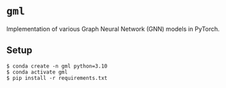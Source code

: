 # `gml`

Implementation of various Graph Neural Network (GNN) models in PyTorch.

## Setup

```shell
$ conda create -n gml python=3.10
$ conda activate gml
$ pip install -r requirements.txt
```
